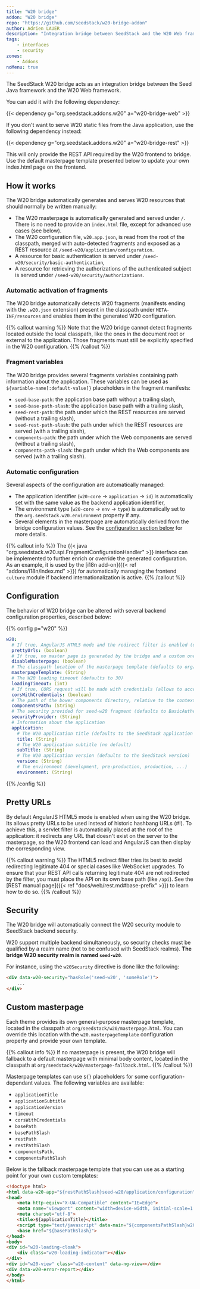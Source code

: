 ```yaml
---
title: "W20 bridge"
addon: "W20 bridge"
repo: "https://github.com/seedstack/w20-bridge-addon"
author: Adrien LAUER
description: "Integration bridge between SeedStack and the W20 Web framework."
tags:
    - interfaces
    - security
zones:
    - Addons
noMenu: true    
---
```


The SeedStack W20 bridge acts as an integration bridge between the Seed Java framework and the W20 Web framework. 
<!--more-->

You can add it with the following dependency:

{{< dependency g="org.seedstack.addons.w20" a="w20-bridge-web" >}}

If you don't want to serve W20 static files from the Java application, use the following dependency instead:

{{< dependency g="org.seedstack.addons.w20" a="w20-bridge-rest" >}}

This will only provide the REST API required by the W20 frontend to bridge. Use the default masterpage template presented below to update your own index.html page on the frontend.

## How it works

The W20 bridge automatically generates and serves W20 resources that should normally be written manually:

* The W20 masterpage is automatically generated and served under `/`. There is no need to provide an `index.html` file,
except for advanced use cases (see below).
* The W20 configuration file, `w20.app.json`, is read from the root of the classpath, merged with auto-detected fragments and exposed as a REST resource at `/seed-w20/application/configuration`.
* A resource for basic authentication is served under `/seed-w20/security/basic-authentication`,
* A resource for retrieving the authorizations of the authenticated subject is served under `/seed-w20/security/authorizations`.

### Automatic activation of fragments

The W20 bridge automatically detects W20 fragments (manifests ending with the `.w20.json` extension) present in the classpath
under `META-INF/resources` and enables them in the generated W20 configuration.

{{% callout warning %}}
Note that the W20 bridge cannot detect fragments located outside the local classpath, like the ones in the document root
or external to the application. Those fragments must still be explicitly specified in the W20 configuration.
{{% /callout %}}

### Fragment variables

The W20 bridge provides several fragments variables containing path information about the application. These variables
can be used as `${variable-name[:default-value]}` placeholders in the fragment manifests:

* `seed-base-path`: the application base path without a trailing slash,
* `seed-base-path-slash`: the application base path with a trailing slash,
* `seed-rest-path`: the path under which the REST resources are served (without a trailing slash),
* `seed-rest-path-slash`: the path under which the REST resources are served (with a trailing slash),
* `components-path`: the path under which the Web components are served (without a trailing slash),
* `components-path-slash`: the path under which the Web components are served (with a trailing slash).

### Automatic configuration

Several aspects of the configuration are automatically managed:

* The application identifier (`w20-core` -> `application` -> `id`) is automatically set with the same value as the backend
application identifier,
* The environment type (`w20-core` -> `env` -> `type`) is automatically set to the `org.seedstack.w20.environment` property
if any.
* Several elements in the masterpage are automatically derived from the bridge configuration values. See the [configuration
section below](#configuration) for more details.

{{% callout info %}}
The {{< java "org.seedstack.w20.spi.FragmentConfigurationHandler" >}} interface can be implemented to further enrich or
override the generated configuration. As an example, it is used by the [i18n add-on]({{< ref "addons/i18n/index.md" >}}) for automatically managing
the frontend `culture` module if backend internationalization is active.
{{% /callout %}}

## Configuration

The behavior of W20 bridge can be altered with several backend configuration properties, described below:

{{% config p="w20" %}}
```yaml
w20:
  # If true, AngularJS HTML5 mode and the redirect filter is enabled (defaults to true)
  prettyUrls: (boolean)
  # If true, no master page is generated by the bridge and a custom one must be provided (defaults to false)
  disableMasterpage: (boolean)
  # The classpath location of the masterpage template (defaults to org/seedstack/w20/masterpage.html) 
  masterpageTemplate: (String)
  # The W20 loading timeout (defaults to 30)
  loadingTimeout: (int)
  # If true, CORS request will be made with credentials (allows to access secured resource on other domains)
  corsWithCredentials: (boolean)
  # The path of the bower components directory, relative to the context root
  componentsPath: (String)
  # The security provided for seed-w20 fragment (defaults to BasicAuthentication)
  securityProvider: (String)
  # Information about the application
  application:
    # The W20 application title (defaults to the SeedStack application name)
    title: (String)
    # The W20 application subtitle (no default)
    subTitle: (String)
    # The W20 application version (defaults to the SeedStack version)
    version: (String)
    # The environment (development, pre-production, production, ...)
    environment: (String)
```  
{{% /config %}}    

## Pretty URLs

By default AngularJS HTML5 mode is enabled when using the W20 bridge.  Its allows pretty URLs to be used instead of 
historic hashbang URLs (#!). To achieve this, a servlet filter is automatically placed at the root of the application: 
it redirects any URL that doesn't exist on the server to the masterpage, so the W20 frontend can load and AngularJS can 
then display the corresponding view. 

{{% callout warning %}}
The HTML5 redirect filter tries its best to avoid redirecting legitimate 404 or special cases like WebSocket upgrades. 
To ensure that your REST API calls returning legitimate 404 are not redirected by the filter, you must place the API on 
its own base path (like `/api`). See the [REST manual page]({{< ref "docs/web/rest.md#base-prefix" >}}) to learn how 
to do so.
{{% /callout %}}

## Security

The W20 bridge will automatically connect the W20 security module to SeedStack backend security. 

W20 support multiple backend simultaneously, so security checks must be qualified by a realm name (not to be confused with SeedStack realms). **The bridge W20 security realm is named `seed-w20`**.  

For instance, using the `w20Security` directive is done like the following:

```html
<div data-w20-security="hasRole('seed-w20', 'someRole')">
    ...
</div>
```

## Custom masterpage

Each theme provides its own general-purpose masterpage template, located in the classpath at `org/seedstack/w20/masterpage.html`. 
You can override this location with the `w20.masterpageTemplate` configuration property and provide your own template. 

{{% callout info %}}
If no masterpage is present, the W20 bridge will fallback to a default masterpage with minimal body content, located in the classpath at `org/seedstack/w20/masterpage-fallback.html`.
{{% /callout %}}

Masterpage templates can use `${}` placeholders for some configuration-dependant values. The following variables are available:

* `applicationTitle`
* `applicationSubtitle`
* `applicationVersion`
* `timeout`
* `corsWithCredentials`
* `basePath`
* `basePathSlash`
* `restPath`
* `restPathSlash`
* `componentsPath,`
* `componentsPathSlash`

Below is the fallback masterpage template that you can use as a starting point for your own custom templates:

```html
<!doctype html>
<html data-w20-app="${restPathSlash}seed-w20/application/configuration" data-w20-app-version="${applicationVersion}" data-w20-timeout="${timeout}" data-w20-cors-with-credentials="${corsWithCredentials}">
<head>
    <meta http-equiv="X-UA-Compatible" content="IE=Edge">
    <meta name="viewport" content="width=device-width, initial-scale=1.0">
    <meta charset="utf-8">
    <title>${applicationTitle}</title>
    <script type="text/javascript" data-main="${componentsPathSlash}w20/modules/w20.js?__v=${applicationVersion}" src="${componentsPathSlash}requirejs/require.js?__v=${applicationVersion}"></script>
    <base href="${basePathSlash}">
</head>
<body>
<div id="w20-loading-cloak">
    <div class="w20-loading-indicator"></div>
</div>
<div id="w20-view" class="w20-content" data-ng-view></div>
<div data-w20-error-report></div>
</body>
</html>
```

